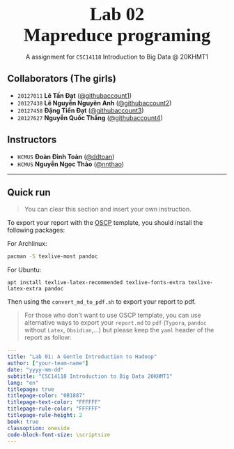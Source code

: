 
<div style="text-align: center">
    <span style="font-size: 3em; font-weight: 700; font-family: Consolas">
        Lab 02 <br>
        Mapreduce programing
    </span>
    <br><br>
    <span style="">
        A assignment for <code>CSC14118</code> Introduction to Big Data @ 20KHMT1
    </span>
</div>

## Collaborators (The girls)

- `20127011` **Lê Tấn Đạt** ([@githubaccount1](https://github.com/callmetandat))
- `20127438` **Lê Nguyễn Nguyên Anh** ([@githubaccount2](https://github.com/nnaaaa))
- `20127458` **Đặng Tiến Đạt** ([@githubaccount3](https://github.com/TienDat57))
- `20127627` **Nguyễn Quốc Thắng** ([@githubaccount4](https://github.com/nthanq2505))

## Instructors

- `HCMUS` **Đoàn Đình Toàn** ([@ddtoan](ddtoan18@clc.fitus.edu.vn))
- `HCMUS` **Nguyễn Ngọc Thảo** ([@nnthao](nnthao@fit.hcmus.edu.vn))

---
<div style="page-break-after: always"></div>

## Quick run
>
> You can clear this section and insert your own instruction.

To export your report with the [OSCP](https://help.offensive-security.com/hc/en-us/articles/360046787731-PEN-200-Reporting-Requirements) template, you should install the following packages:

For Archlinux:

```bash
pacman -S texlive-most pandoc
```

For Ubuntu:

```
apt install texlive-latex-recommended texlive-fonts-extra texlive-latex-extra pandoc
```

Then using the `convert_md_to_pdf.sh` to export your report to pdf.

> For those who don't want to use OSCP template, you can use alternative ways to export your `report.md` to `pdf` (`Typora`, `pandoc` without `Latex`, `Obsidian`,...) but please keep the `yaml` header of the report as follow:

```yaml
---
title: "Lab 01: A Gentle Introduction to Hadoop"
author: ["your-team-name"]
date: "yyyy-mm-dd"
subtitle: "CSC14118 Introduction to Big Data 20KHMT1"
lang: "en"
titlepage: true
titlepage-color: "0B1887"
titlepage-text-color: "FFFFFF"
titlepage-rule-color: "FFFFFF"
titlepage-rule-height: 2
book: true
classoption: oneside
code-block-font-size: \scriptsize
---
```
